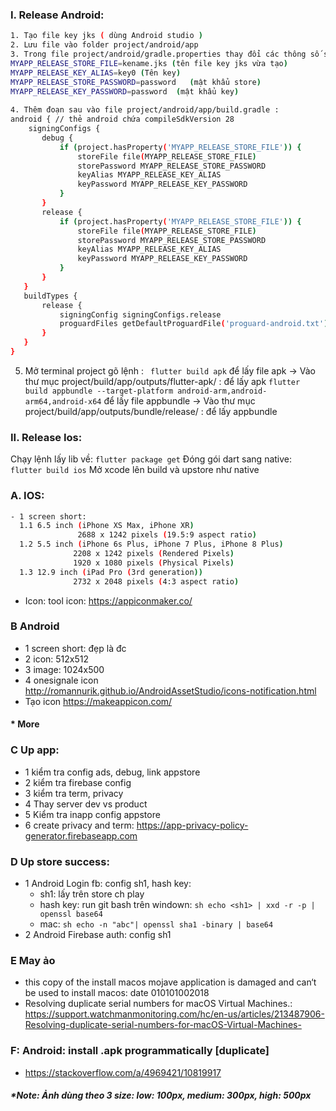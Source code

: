 ### I. Release Android:

```sh
1. Tạo file key jks ( dùng Android studio )
2. Lưu file vào folder project/android/app
3. Trong file project/android/gradle.properties thay đổi các thông số sau:
MYAPP_RELEASE_STORE_FILE=kename.jks (tên file key jks vừa tạo)
MYAPP_RELEASE_KEY_ALIAS=key0 (Tên key)
MYAPP_RELEASE_STORE_PASSWORD=password	(mật khẩu store)
MYAPP_RELEASE_KEY_PASSWORD=password  (mật khẩu key)
 
4. Thêm đoạn sau vào file project/android/app/build.gradle :
android { // thẻ android chứa compileSdkVersion 28
    signingConfigs {
       debug {
           if (project.hasProperty('MYAPP_RELEASE_STORE_FILE')) {
               storeFile file(MYAPP_RELEASE_STORE_FILE)
               storePassword MYAPP_RELEASE_STORE_PASSWORD
               keyAlias MYAPP_RELEASE_KEY_ALIAS
               keyPassword MYAPP_RELEASE_KEY_PASSWORD
           }
       }
       release {
           if (project.hasProperty('MYAPP_RELEASE_STORE_FILE')) {
               storeFile file(MYAPP_RELEASE_STORE_FILE)
               storePassword MYAPP_RELEASE_STORE_PASSWORD
               keyAlias MYAPP_RELEASE_KEY_ALIAS
               keyPassword MYAPP_RELEASE_KEY_PASSWORD
           }
       }
   }
   buildTypes {
       release {
           signingConfig signingConfigs.release
           proguardFiles getDefaultProguardFile('proguard-android.txt'), 'app/proguard-rules.pro'
       }
   }
}
```
 
5. Mở terminal project gõ lệnh : ```  flutter build apk ```
để lấy file apk
-> Vào thư mục project/build/app/outputs/flutter-apk/ : để lấy apk ``` flutter build appbundle --target-platform android-arm,android-arm64,android-x64 ```
để lấy file appbundle
-> Vào thư mục project/build/app/outputs/bundle/release/ : để lấy appbundle

### II. Release Ios: 
Chạy lệnh lấy lib về: ``` flutter package get ```
Đóng gói dart sang native: ``` flutter build ios```
Mở xcode lên build và upstore như native


### A. IOS:
```sh
- 1 screen short: 
  1.1 6.5 inch (iPhone XS Max, iPhone XR) 
               2688 x 1242 pixels (19.5:9 aspect ratio)
  1.2 5.5 inch (iPhone 6s Plus, iPhone 7 Plus, iPhone 8 Plus) 
              2208 x 1242 pixels (Rendered Pixels)
              1920 x 1080 pixels (Physical Pixels)
  1.3 12.9 inch (iPad Pro (3rd generation)) 
              2732 x 2048 pixels (4:3 aspect ratio)
```
- Icon: tool icon: https://appiconmaker.co/
  
### B Android
- 1 screen short: đẹp là đc
- 2 icon: 512x512
- 3 image: 1024x500
- 4 onesignale icon http://romannurik.github.io/AndroidAssetStudio/icons-notification.html
- Tạo icon https://makeappicon.com/


#### * More

### C Up app:
- 1 kiểm tra config ads, debug, link appstore
- 2 kiểm tra firebase config
- 3 kiểm tra term, privacy
- 4 Thay server dev vs product
- 5 Kiểm tra inapp config appstore
- 6 create privacy and term: https://app-privacy-policy-generator.firebaseapp.com

### D Up store success:
- 1 Android Login fb: config sh1, hash key:
  + sh1: lấy trên store ch play
  + hash key: run git bash trên windown: 
  ```sh echo <sh1> | xxd -r -p | openssl base64 ```
  + mac:  ```sh echo -n "abc"| openssl sha1 -binary | base64```
- 2 Android Firebase auth: config sh1

### E May ảo 
- this copy of the install macos mojave application is damaged and can‘t be used to install macos: date 010101002018
- Resolving duplicate serial numbers for macOS Virtual Machines.:
https://support.watchmanmonitoring.com/hc/en-us/articles/213487906-Resolving-duplicate-serial-numbers-for-macOS-Virtual-Machines-

### F: Android: install .apk programmatically [duplicate]

- https://stackoverflow.com/a/4969421/10819917



##### *Note: Ảnh dùng theo 3 size: low: 100px, medium: 300px, high: 500px
